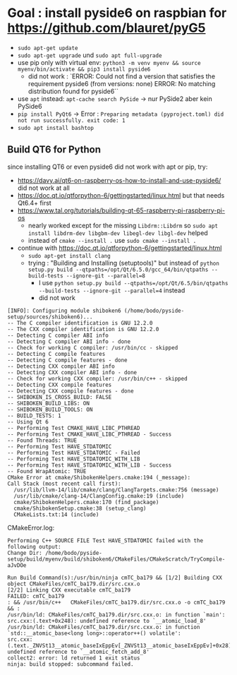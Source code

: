 # Goal : install pyside6 on raspbian for https://github.com/blauret/pyG5
- `sudo apt-get update`
- `sudo apt-get upgrade` und `sudo apt full-upgrade`
- use pip only with virtual env: `python3 -m venv myenv && source myenv/bin/activate && pip3 install pyside6` 
    - did not work : `ERROR: Could not find a version that satisfies the requirement pyside6 (from versions: none) ERROR: No matching distribution found for pyside6``
- use `apt`  instead: `apt-cache search PySide` -> nur PySide2 aber kein PySide6
- `pip install PyQt6` -> Error : `Preparing metadata (pyproject.toml) did not run successfully. exit code: 1`
- `sudo apt install bashtop`

## Build QT6 for Python
since installing QT6 or even pyside6 did not work with apt or pip, try: 
- https://davy.ai/qt6-on-raspberry-os-how-to-install-and-use-pyside6/ did not work at all
- https://doc.qt.io/qtforpython-6/gettingstarted/linux.html but that needs Qt6.4+ first
- https://www.tal.org/tutorials/building-qt-65-raspberry-pi-raspberry-pi-os
    - nearly worked except for the missing `Libdrm::Libdrm` so `sudo apt install libdrm-dev libgbm-dev libegl-dev libgl-dev` helped
    - instead of `cmake --install .` use `sudo cmake --install .`
- continue with https://doc.qt.io/qtforpython-6/gettingstarted/linux.html
    - `sudo apt-get install clang`
    -  trying : "Building and Installing (setuptools)"  but instead of `python setup.py build --qtpaths=/opt/Qt/6.5.0/gcc_64/bin/qtpaths --build-tests --ignore-git --parallel=8` 
        - I use `python setup.py build --qtpaths=/opt/Qt/6.5/bin/qtpaths --build-tests --ignore-git --parallel=4` instead 
        - did not work 
```
[INFO]: Configuring module shiboken6 (/home/bodo/pyside-setup/sources/shiboken6)...
-- The C compiler identification is GNU 12.2.0
-- The CXX compiler identification is GNU 12.2.0
-- Detecting C compiler ABI info
-- Detecting C compiler ABI info - done
-- Check for working C compiler: /usr/bin/cc - skipped
-- Detecting C compile features
-- Detecting C compile features - done
-- Detecting CXX compiler ABI info
-- Detecting CXX compiler ABI info - done
-- Check for working CXX compiler: /usr/bin/c++ - skipped
-- Detecting CXX compile features
-- Detecting CXX compile features - done
-- SHIBOKEN_IS_CROSS_BUILD: FALSE
-- SHIBOKEN_BUILD_LIBS: ON
-- SHIBOKEN_BUILD_TOOLS: ON
-- BUILD_TESTS: 1
-- Using Qt 6
-- Performing Test CMAKE_HAVE_LIBC_PTHREAD
-- Performing Test CMAKE_HAVE_LIBC_PTHREAD - Success
-- Found Threads: TRUE  
-- Performing Test HAVE_STDATOMIC
-- Performing Test HAVE_STDATOMIC - Failed
-- Performing Test HAVE_STDATOMIC_WITH_LIB
-- Performing Test HAVE_STDATOMIC_WITH_LIB - Success
-- Found WrapAtomic: TRUE  
CMake Error at cmake/ShibokenHelpers.cmake:194 (_message):
Call Stack (most recent call first):
  /usr/lib/llvm-14/lib/cmake/clang/ClangTargets.cmake:756 (message)
  /usr/lib/cmake/clang-14/ClangConfig.cmake:19 (include)
  cmake/ShibokenHelpers.cmake:170 (find_package)
  cmake/ShibokenSetup.cmake:38 (setup_clang)
  CMakeLists.txt:14 (include)
```
CMakeError.log:
```
Performing C++ SOURCE FILE Test HAVE_STDATOMIC failed with the following output:
Change Dir: /home/bodo/pyside-setup/build/myenv/build/shiboken6/CMakeFiles/CMakeScratch/TryCompile-aJvDOe

Run Build Command(s):/usr/bin/ninja cmTC_ba179 && [1/2] Building CXX object CMakeFiles/cmTC_ba179.dir/src.cxx.o
[2/2] Linking CXX executable cmTC_ba179
FAILED: cmTC_ba179 
: && /usr/bin/c++   CMakeFiles/cmTC_ba179.dir/src.cxx.o -o cmTC_ba179   && :
/usr/bin/ld: CMakeFiles/cmTC_ba179.dir/src.cxx.o: in function `main':
src.cxx:(.text+0x248): undefined reference to `__atomic_load_8'
/usr/bin/ld: CMakeFiles/cmTC_ba179.dir/src.cxx.o: in function `std::__atomic_base<long long>::operator++() volatile':
src.cxx:(.text._ZNVSt13__atomic_baseIxEppEv[_ZNVSt13__atomic_baseIxEppEv]+0x28): undefined reference to `__atomic_fetch_add_8'
collect2: error: ld returned 1 exit status
ninja: build stopped: subcommand failed.
```






